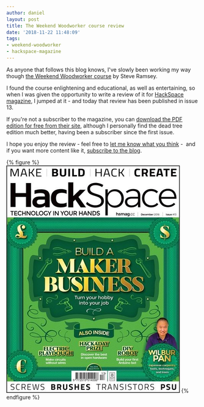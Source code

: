 ```yaml
---
author: daniel
layout: post
title: The Weekend Woodworker course review
date: '2018-11-22 11:48:09'
tags:
- weekend-woodworker
- hackspace-magazine
---
```


As anyone that follows this blog knows, I've slowly been working my way though [the Weekend Woodworker course](/tag/weekend-woodworker/) by Steve Ramsey.

I found the course enlightening and educational, as well as entertaining, so when I was given the opportunity to write a review of it for [HackSpace magazine](https://hackspace.raspberrypi.org/), I jumped at it - and today that review has been published in issue 13.

If you're not a subscriber to the magazine, you can [download the PDF edition for free from their site](https://hackspace.raspberrypi.org/issues/13), although I personally find the dead tree edition much better, having been a subscriber since the first issue.

I hope you enjoy the review - feel free to [let me know what you think](https://twitter.com/limeblast) - &nbsp;and if you want more content like it, [subscribe to the blog](https://feedly.com/i/subscription/feed/https://maker.limeblast.co.uk/rss/).

{% figure %}
  ![](/assets/img/2018/11/HS_13_Cover_Web.jpg) 
{% endfigure %}
